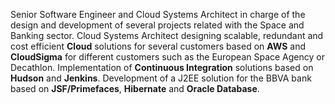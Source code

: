 Senior Software Engineer and Cloud Systems Architect in charge of the design and development of several projects related with the Space and Banking sector. 
Cloud Systems Architect designing scalable, redundant and cost efficient **Cloud** solutions for several customers based on **AWS** and **CloudSigma** 
for different customers such as the European Space Agency or Decathlon. Implementation of **Continuous Integration** solutions based on **Hudson** and **Jenkins**. 
Development of a J2EE solution for the BBVA bank based on **JSF/Primefaces**, **Hibernate** and **Oracle Database**.
